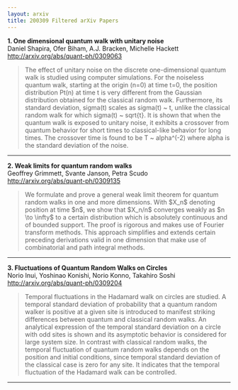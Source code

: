 ```yaml
---
layout: arxiv
title: 200309 Filtered arXiv Papers
---
```


**1.    One dimensional quantum walk with unitary noise**  
Daniel Shapira, Ofer Biham, A.J. Bracken, Michelle Hackett  
http://arxiv.org/abs/quant-ph/0309063  
<blockquote>
<p>
The effect of unitary noise on the discrete one-dimensional quantum walk is studied using computer simulations. For the noiseless quantum walk, starting at the origin (n=0) at time t=0, the position distribution Pt(n) at time t is very different from the Gaussian distribution obtained for the classical random walk. Furthermore, its standard deviation, sigma(t) scales as sigma(t) ~ t, unlike the classical random walk for which sigma(t) ~ sqrt{t}. It is shown that when the quantum walk is exposed to unitary noise, it exhibits a crossover from quantum behavior for short times to classical-like behavior for long times. The crossover time is found to be T ~ alpha^(-2) where alpha is the standard deviation of the noise.
</p>
</blockquote>

------

**2.    Weak limits for quantum random walks**  
Geoffrey Grimmett, Svante Janson, Petra Scudo  
http://arxiv.org/abs/quant-ph/0309135  
<blockquote>
<p>
We formulate and prove a general weak limit theorem for quantum random walks in one and more dimensions. With $X_n$ denoting position at time $n$, we show that $X_n/n$ converges weakly as $n \to \infty$ to a certain distribution which is absolutely continuous and of bounded support. The proof is rigorous and makes use of Fourier transform methods. This approach simplifies and extends certain preceding derivations valid in one dimension that make use of combinatorial and path integral methods.
</p>
</blockquote>

------

**3.    Fluctuations of Quantum Random Walks on Circles**  
Norio Inui, Yoshinao Konishi, Norio Konno, Takahiro Soshi  
http://arxiv.org/abs/quant-ph/0309204  
<blockquote>
<p>
Temporal fluctuations in the Hadamard walk on circles are studied. A temporal standard deviation of probability that a quantum random walker is positive at a given site is introduced to manifest striking differences between quantum and classical random walks. An analytical expression of the temporal standard deviation on a circle with odd sites is shown and its asymptotic behavior is considered for large system size. In contrast with classical random walks, the temporal fluctuation of quantum random walks depends on the position and initial conditions, since temporal standard deviation of the classical case is zero for any site. It indicates that the temporal fluctuation of the Hadamard walk can be controlled.
</p>
</blockquote>

------

